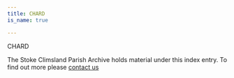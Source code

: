 ```yaml
---
title: CHARD
is_name: true

---
```


CHARD


The Stoke Climsland Parish Archive holds material under this index entry. To find out more please [contact us](/contact/)
